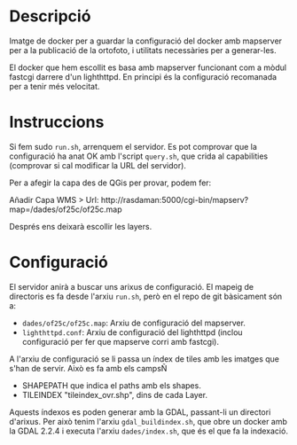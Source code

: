 
# Descripció

Imatge de docker per a guardar la configuració del docker amb mapserver per a
la publicació de la ortofoto, i utilitats necessàries per a generar-les.

El docker que hem escollit es basa amb mapserver funcionant com a mòdul fastcgi
darrere d'un lighthttpd. En principi és la configuració recomanada per a tenir
més velocitat.

# Instruccions

Si fem sudo `run.sh`, arrenquem el servidor. Es pot comprovar que la
configuració ha anat OK amb l'script `query.sh`, que crida al capabilities
(comprovar si cal modificar la URL del servidor).

Per a afegir la capa des de QGis per provar, podem fer:

Añadir Capa WMS > Url: http://rasdaman:5000/cgi-bin/mapserv?map=/dades/of25c/of25c.map

Després ens deixarà escollir les layers.

# Configuració

El servidor anirà a buscar uns arixus de configuració. El mapeig de directoris
es fa desde l'arxiu `run.sh`, però en el repo de git bàsicament són a:

- `dades/of25c/of25c.map`: Arxiu de configuració del mapserver.
- `lighthttpd.conf`: Arxiu de configuració del lighthttpd (inclou configuració
per fer que mapserve corri amb fastcgi).


A l'arxiu de configuració se li passa un índex de tiles amb les imatges que s'han de servir. Això es fa amb els campsÑ

- SHAPEPATH que indica el paths amb els shapes.
- TILEINDEX "tileindex_ovr.shp", dins de cada Layer.

Aquests índexos es poden generar amb la GDAL, passant-li un directori d'arixus.
Per això tenim l'arxiu `gdal_buildindex.sh`, que obre un docker amb la GDAL
2.2.4 i executa l'arxiu `dades/index.sh`, que és el que fa la indexació.




